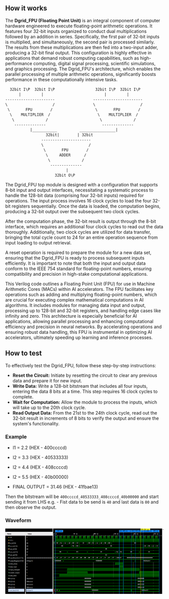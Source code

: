 <!---

This file is used to generate your project datasheet. Please fill in the information below and delete any unused
sections.

You can also include images in this folder and reference them in the markdown. Each image must be less than
512 kb in size, and the combined size of all images must be less than 1 MB.
-->


## How it works

The **Dgrid_FPU (Floating Point Unit)** is an integral component of computer hardware engineered to execute floating-point arithmetic operations. It features four 32-bit inputs organized to conduct dual multiplications followed by an addition in series. Specifically, the first pair of 32-bit inputs is multiplied, and simultaneously, the second pair is processed similarly. The results from these multiplications are then fed into a two-input adder, producing a 32-bit final output. This configuration is highly effective in applications that demand robust computing capabilities, such as high-performance computing, digital signal processing, scientific simulations, and graphics processing. The Dgrid_FPU's architecture, which enables the parallel processing of multiple arithmetic operations, significantly boosts performance in these computationally intensive tasks.
```
  32bit I\P  32bit I\P                  32bit I\P  32bit I\P
      |         |                           |         |
----------------------                 ---------------------- 
\                    /                 \                    /
 \       FPU        /                   \       FPU        / 
  \    MULTIPLIER  /                     \    MULTIPLIER  / 
   \              /                       \              /
    --------------                         --------------
           |___________          ________________|
                  32bit|        | 32bit
                ----------------------   
                \                    /    
                 \       FPU        / 
                  \     ADDER      /   
                   \              /  
                    -------------- 
                           |
                      32bit O\P
```

The Dgrid_FPU top module is designed with a configuration that supports 8-bit input and output interfaces, necessitating a systematic process to handle the 128-bit data (comprising four 32-bit inputs) required for operations. The input process involves 16 clock cycles to load the four 32-bit registers sequentially. Once the data is loaded, the computation begins, producing a 32-bit output over the subsequent two clock cycles.

After the computation phase, the 32-bit result is output through the 8-bit interface, which requires an additional four clock cycles to read out the data thoroughly. Additionally, two clock cycles are utilized for data transfer, bringing the total cycle count to 24 for an entire operation sequence from input loading to output retrieval.

A reset operation is required to prepare the module for a new data set, ensuring that the Dgrid_FPU is ready to process subsequent inputs efficiently. It is important to note that both the input and output data conform to the IEEE 754 standard for floating-point numbers, ensuring compatibility and precision in high-stake computational applications.

This Verilog code outlines a Floating Point Unit (FPU) for use in Machine Arithmetic Cores (MACs) within AI accelerators. The FPU facilitates key operations such as adding and multiplying floating-point numbers, which are crucial for executing complex mathematical computations in AI algorithms. It includes modules for managing data input and output, processing up to 128-bit and 32-bit registers, and handling edge cases like infinity and zero. This architecture is especially beneficial for AI applications, allowing parallel processing and enhancing computational efficiency and precision in neural networks. By accelerating operations and ensuring robust data handling, this FPU is instrumental in optimizing AI accelerators, ultimately speeding up learning and inference processes.

## How to test

To effectively test the Dgrid_FPU, follow these step-by-step instructions:

- **Reset the Circuit:** Initiate by resetting the circuit to clear any previous data and prepare it for new input.
- **Write Data:** Write a 128-bit bitstream that includes all four inputs, entering the data 8 bits at a time. This step requires 16 clock cycles to complete.
- **Wait for Computation:** Allow the module to process the inputs, which will take up to the 20th clock cycle.
- **Read Output Data:** From the 21st to the 24th clock cycle, read out the 32-bit result in increments of 8 bits to verify the output and ensure the system's functionality.

### Example 
 - I1 = 2.2 (HEX - 400ccccd)
 - I2 = 3.3 (HEX - 40533333)
 - I2 = 4.4 (HEX - 408ccccd)
 - I2 = 5.5 (HEX - 40b00000)

 - FINAL OUTPUT = 31.46 (HEX - 41fbae13)

Then the bitstream will be `400ccccd_40533333_408ccccd_40b00000` and start sending it from LHS e.g. - Fist data to be send is `40`  and last data is `00` and then observe the output.
    
### Waveform

![A simulation waveform consisting of multiple signals](images/1.png)

